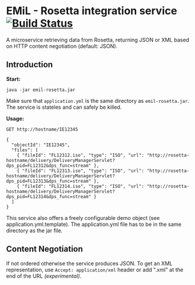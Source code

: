 # EMiL - Rosetta integration service [![Build Status](https://travis-ci.org/emil-emulation/emil-rosetta.svg?branch=master)](https://travis-ci.org/emil-emulation/emil-rosetta)

A microservice retrieving data from Rosetta, returning JSON or XML based on HTTP content negotiation (default: JSON).

## Introduction

**Start:**

    java -jar emil-rosetta.jar

Make sure that `application.yml` is the same directory as `emil-rosetta.jar`. The service is stateles and can safely be killed.

**Usage:**

    GET http://hostname/IE12345

    { 
      "objectId": "IE12345",
      "files": [
        { "fileId": "FL12312.iso", "type": "ISO", "url": "http://rosetta-hostname/delivery/DeliveryManagerServlet?dps_pid=FL12312&dps_func=stream" },
        { "fileId": "FL12313.iso", "type": "ISO", "url": "http://rosetta-hostname/delivery/DeliveryManagerServlet?dps_pid=FL12313&dps_func=stream" },
        { "fileId": "FL12314.iso", "type": "ISO", "url": "http://rosetta-hostname/delivery/DeliveryManagerServlet?dps_pid=FL12314&dps_func=stream" }
      ]
    }

This service also offers a freely configurable demo object (see application.yml.template). The application.yml file has to be in the same directory as the jar file.

## Content Negotiation

If not ordered otherwise the service produces JSON. To get an XML representation, use `Accept: application/xml` header or add ".xml" at the end of the URL *(experimental)*.
